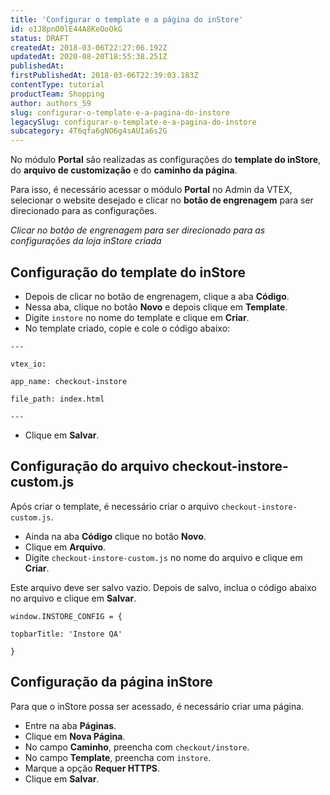 ```yaml
---
title: 'Configurar o template e a página do inStore'
id: o1J8pnO0lE44A8KeOoOkG
status: DRAFT
createdAt: 2018-03-06T22:27:06.192Z
updatedAt: 2020-08-20T18:55:38.251Z
publishedAt: 
firstPublishedAt: 2018-03-06T22:39:03.183Z
contentType: tutorial
productTeam: Shopping
author: authors_59
slug: configurar-o-template-e-a-pagina-do-instore
legacySlug: configurar-o-template-e-a-pagina-do-instore
subcategory: 4T6qfa6gNO6g4sAUIa6s2G
---
```


No módulo __Portal__ são realizadas as configurações do __template do inStore__, do __arquivo de customização__ e do __caminho da página__.

Para isso, é necessário acessar o módulo __Portal__ no Admin da VTEX, selecionar o website desejado e clicar no __botão de engrenagem__ para ser direcionado para as configurações.

*Clicar no botão de engrenagem para ser direcionado para as configurações da loja inStore criada*

## Configuração do template do inStore

- Depois de clicar no botão de engrenagem, clique a aba __Código__.
- Nessa aba, clique no botão __Novo__ e depois clique em __Template__.
- Digite `instore` no nome do template e clique em __Criar__.
- No template criado, copie e cole o código abaixo:

`---`

  `vtex_io:`  
  
  `app_name: checkout-instore`
    
  `file_path: index.html`
    
`---`

- Clique em __Salvar__.

## Configuração do arquivo checkout-instore-custom.js

Após criar o template, é necessário criar o arquivo `checkout-instore-custom.js`.

- Ainda na aba __Código__ clique no botão __Novo__.
- Clique em __Arquivo__.
- Digite `checkout-instore-custom.js` no nome do arquivo e clique em __Criar__.

Este arquivo deve ser salvo vazio. Depois de salvo, inclua o código abaixo no arquivo e clique em __Salvar__.

    window.INSTORE_CONFIG = {
    
    topbarTitle: 'Instore QA'
    
    }

## Configuração da página inStore

Para que o inStore possa ser acessado, é necessário criar uma página.

- Entre na aba __Páginas__.
- Clique em __Nova Página__.
- No campo __Caminho__, preencha com `checkout/instore`.
- No campo __Template__, preencha com `instore`.
- Marque a opção __Requer HTTPS__.
- Clique em __Salvar__.
